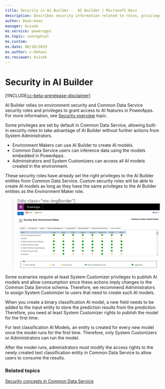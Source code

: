 ```yaml
---
title: Security in AI Builder -  AI Builder | Microsoft Docs
description: Describes security information related to roles, privileges, and access in AI Builder and the services it connects to. 
author: Dean-Haas
manager: kvivek
ms.service: powerapps
ms.topic: conceptual
ms.custom: 
ms.date: 06/10/2019
ms.author: v-dehaas
ms.reviewer: kvivek
---
```


# Security in AI Builder

[!INCLUDE[cc-beta-prerelease-disclaimer](./includes/cc-beta-prerelease-disclaimer.md)]

AI Builder relies on environment security and Common Data Service security roles and privileges to grant access to AI features in PowerApps. For more information, see [Security overview](/power-platform/admin/wp-security) topic. 

Some privileges are set by default in Common Data Service, allowing built-in security roles to take advantage of AI Builder without further actions from System Administrators. 
- Environment Makers can use AI Builder to create AI models. 
- Common Data Service users can inference data using the models embedded in PowerApps. 
- Administrators and System Customizers can access all AI models created in the environment. 

These security roles have already set the right privileges to the AI Builder entities from Common Data Service. Custom security roles will be able to create AI models as long as they have the same privileges to the AI Builder entities as the Environment Maker role.

> [!div class="mx-imgBorder"]
> ![Security roles screen](media/security-roles-screen.png "Security roles screen" )

Some scenarios require at least System Customizer privileges to publish AI models and allow consumption since these actions imply changes to the Common Data Service schema. Therefore, we recommend Administrators to assign System Customizer to users that need to create such AI models. 

When you create a binary classification AI model, a new field needs to be added to the input entity to store the prediction results from the prediction. Therefore, you need at least System Customizer rights to publish the model for the first time.

For text classification AI Models, an entity is created for every new model once the model runs for the first time. Therefore, only System Customizers or Administrators can run the model. 

After the model runs, administrators must modify the access rights to the newly created text classification entity in Common Data Service to allow users to consume the results. 

### Related topics

[Security concepts in Common Data Service](/power-platform/admin/wp-security-cds)

